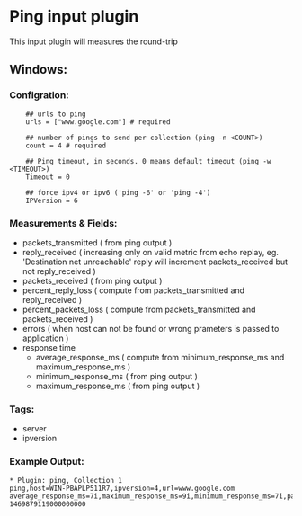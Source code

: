 # Ping input plugin

This input plugin will measures the round-trip

## Windows:
### Configration:
```
	## urls to ping
	urls = ["www.google.com"] # required
	
	## number of pings to send per collection (ping -n <COUNT>)
	count = 4 # required
	
	## Ping timeout, in seconds. 0 means default timeout (ping -w <TIMEOUT>)
	Timeout = 0

	## force ipv4 or ipv6 ('ping -6' or 'ping -4')
	IPVersion = 6
```
### Measurements & Fields:
- packets_transmitted ( from ping output )
- reply_received ( increasing only on valid metric from echo replay, eg. 'Destination net unreachable' reply will increment packets_received but not reply_received )
- packets_received ( from ping output )
- percent_reply_loss ( compute from packets_transmitted and reply_received )
- percent_packets_loss ( compute from packets_transmitted and packets_received )
- errors ( when host can not be found or wrong prameters is passed to application )
- response time
    - average_response_ms ( compute from minimum_response_ms and maximum_response_ms )
    - minimum_response_ms ( from ping output )
    - maximum_response_ms ( from ping output )
	
### Tags:
- server
- ipversion

### Example Output:
```
* Plugin: ping, Collection 1
ping,host=WIN-PBAPLP511R7,ipversion=4,url=www.google.com average_response_ms=7i,maximum_response_ms=9i,minimum_response_ms=7i,packets_received=4i,packets_transmitted=4i,percent_packet_loss=0,percent_reply_loss=0,reply_received=4i 1469879119000000000
```
